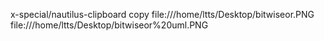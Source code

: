 x-special/nautilus-clipboard
copy
file:///home/ltts/Desktop/bitwiseor.PNG
file:///home/ltts/Desktop/bitwiseor%20uml.PNG
